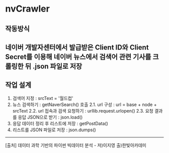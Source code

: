 # nvCrawler

## 작동방식
네이버 개발자센터에서 발급받은 Client ID와 Client Secret를 이용해 네이버 뉴스에서 검색어 관련 기사를 크롤링한 뒤 .json 파일로 저장
------------
## 작업 설계
1. 검색어 지정 : srcText = '월드컵'
2. 뉴스 검색하기 : getNaverSearch() 호출
  2.1. url 구성 : url = base + node + srcText
  2.2. url 접속과 검색 요청하기 : urllib.request.urlopen()
  2.3. 요청 결과를 응답 JSON으로 받기 : json.load()
3. 응답 데이터 정리 후 리스트에 저장 : getPostData()
4. 리스트를 JSON 파일로 저장 : json.dumps()
------------
[출처] 데이터 과학 기반의 파이썬 빅데이터 분석 - 저)이지영 출)한빛아카데미
